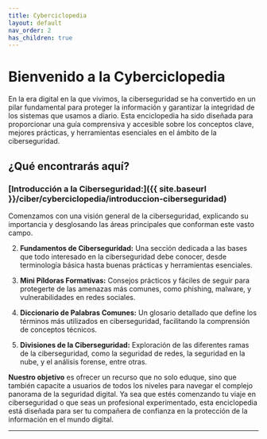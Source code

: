 ```yaml
---
title: Cyberciclopedia
layout: default
nav_order: 2
has_children: true
---
```


# Bienvenido a la Cyberciclopedia

En la era digital en la que vivimos, la ciberseguridad se ha convertido en un pilar fundamental para proteger la información y garantizar la integridad de los sistemas que usamos a diario. Esta enciclopedia ha sido diseñada para proporcionar una guía comprensiva y accesible sobre los conceptos clave, mejores prácticas, y herramientas esenciales en el ámbito de la ciberseguridad.

## ¿Qué encontrarás aquí?

### [Introducción a la Ciberseguridad:]({{ site.baseurl }}/ciber/cyberciclopedia/introduccion-ciberseguridad)

Comenzamos con una visión general de la ciberseguridad, explicando su importancia y desglosando las áreas principales que conforman este vasto campo.

2. **Fundamentos de Ciberseguridad:** Una sección dedicada a las bases que todo interesado en la ciberseguridad debe conocer, desde terminología básica hasta buenas prácticas y herramientas esenciales.

3. **Mini Píldoras Formativas:** Consejos prácticos y fáciles de seguir para protegerte de las amenazas más comunes, como phishing, malware, y vulnerabilidades en redes sociales.

4. **Diccionario de Palabras Comunes:** Un glosario detallado que define los términos más utilizados en ciberseguridad, facilitando la comprensión de conceptos técnicos.

5. **Divisiones de la Ciberseguridad:** Exploración de las diferentes ramas de la ciberseguridad, como la seguridad de redes, la seguridad en la nube, y el análisis forense, entre otras.

**Nuestro objetivo** es ofrecer un recurso que no solo eduque, sino que también capacite a usuarios de todos los niveles para navegar el complejo panorama de la seguridad digital. Ya sea que estés comenzando tu viaje en ciberseguridad o que seas un profesional experimentado, esta enciclopedia está diseñada para ser tu compañera de confianza en la protección de la información en el mundo digital.

---

